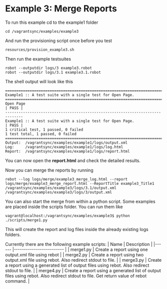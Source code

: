 # Example 3: Merge Reports
To run this example cd to the example1 folder 
```
cd /vagrantsync/examples/example3
```

And run the provisioning script once before you test
```
resources/provision_example3.sh
```

Then run the example testsuites
```
robot --outputdir logs/3 example3.robot
robot --outputdir logs/3.1 example3.1.robot
```

The shell output will look like this
```
==============================================================================
Example1 :: A test suite with a single test for Open Page.                    
==============================================================================
Open Page                                                             | PASS |
------------------------------------------------------------------------------
Example1 :: A test suite with a single test for Open Page.            | PASS |
1 critical test, 1 passed, 0 failed
1 test total, 1 passed, 0 failed
==============================================================================
Output:  /vagrantsync/examples/example1/logs/output.xml
Log:     /vagrantsync/examples/example1/logs/log.html
Report:  /vagrantsync/examples/example1/logs/report.html
```

You can now open the __report.html__ and check the detailed results.

Now you can merge the reports by running
```
rebot --log logs/merge/example3_merge_log.html --report logs/merge/example3_merge_report.html --ReportTitle example3_Title1 /vagrantsync/examples/example3/logs/3.1/output.xml /vagrantsync/examples/example3/logs/3/output.xml
```

You can also start the merge from within a python script. Some examples are placed inside the scripts folder.
You can run them like 
```
vagrant@localhost:/vagrantsync/examples/example3$ python ./scripts/merge1.py
```
This will create the report and log files inside the already existing logs folders.

Currently there are the following example scripts:
| Name      | Description              |
|------     |------------------------- |
| merge1.py | Create a report using one output.xml file using rebot |
| merge2.py | Create a report using two output.xml file using rebot. Also redirect stdout to file. |
| merge3.py | Create a report using a generated list of output files using rebot. Also redirect stdout to file. |
| merge4.py | Create a report using a generated list of output files using rebot. Also redirect stdout to file. Get return value of rebot command. |